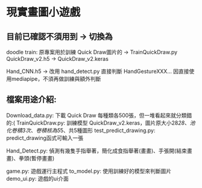 # 現實畫圖小遊戲
## 目前已確認不須用到 -> 切換為
doodle train: 原專案用於訓練 Quick Draw圖片的  -> TrainQuickDraw.py
QuickDraw_v2.h5 -> QuickDraw_v2.keras

Hand_CNN.h5 -> 改用 hand_detect.py 直接判斷
HandGestureXXX... 因直接使用mediapipe，不須再做訓練與額外判斷

## 檔案用途介紹:
Download_data.py: 下載 Quick Draw 每種類各500張，但一堆看起來就分類錯的:( 
TrainQuickDraw.py: 訓練模型 QuickDraw_v2.keras，圖片原大小28*28、池化卷積3次、卷積核為5*5、共5種圖形
test_predict_drawing.py: predict_drawing函式可輸入一張

Hand_Detect.py: 偵測有幾隻手指舉著，簡化成食指舉著(畫畫)、手張開(結束畫畫)、拳頭(暫停畫畫)


game.py: 遊戲運行主程式
to_model.py: 使用訓練好的模型來判斷圖片
demo_ui.py: 遊戲的ui介面
